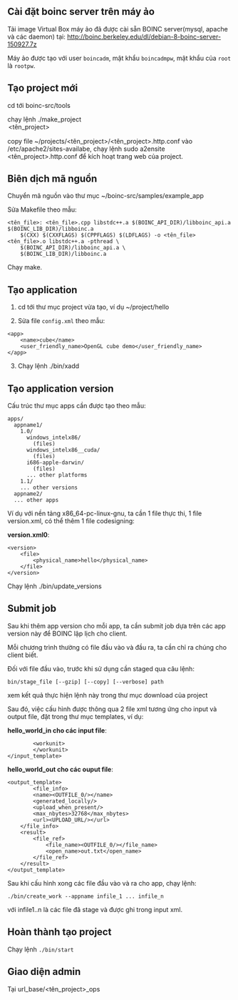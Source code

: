 ## Cài đặt boinc server trên máy ảo

Tải image Virtual Box máy ảo đã được cài sẵn BOINC server(mysql, apache và các daemon) tại: http://boinc.berkeley.edu/dl/debian-8-boinc-server-150927.7z

Máy ảo được tạo với user ```boincadm```, mật khẩu ```boincadmpw```, mật khẩu của ```root``` là ```rootpw```.

## Tạo project mới

cd tới boinc-src/tools

chạy lệnh ./make_project <OPTION> <tên_project>

copy file ~/projects/<tên_project>/<tên_project>.http.conf vào /etc/apache2/sites-availabe, chạy lệnh sudo a2ensite <tên_project>.http.conf để kích hoạt trang web của project.

## Biên dịch mã nguồn 

Chuyển mã nguồn vào thư mục ~/boinc-src/samples/example_app 

Sửa Makefile theo mẫu:

```
<tên_file>: <tên_file>.cpp libstdc++.a $(BOINC_API_DIR)/libboinc_api.a $(BOINC_LIB_DIR)/libboinc.a
	$(CXX) $(CXXFLAGS) $(CPPFLAGS) $(LDFLAGS) -o <tên_file> <tên_file>.o libstdc++.a -pthread \
	$(BOINC_API_DIR)/libboinc_api.a \
	$(BOINC_LIB_DIR)/libboinc.a
```

Chạy make.

## Tạo application

1. cd tới thư mục project vừa tạo, ví dụ ~/project/hello

2. Sửa file ```config.xml``` theo mẫu:

```
<app>
	<name>cube</name>
	<user_friendly_name>OpenGL cube demo</user_friendly_name>
</app>
```

3. Chạy lệnh ./bin/xadd

## Tạo application version

Cấu trúc thư mục apps cần được tạo theo mẫu:

```
apps/
  appname1/
    1.0/
      windows_intelx86/
        (files)
      windows_intelx86__cuda/
        (files)
      i686-apple-darwin/
        (files)
      ... other platforms
    1.1/
    ... other versions
  appname2/
  ... other apps
```

Ví dụ với nền tảng x86_64-pc-linux-gnu, ta cần 1 file thực thi, 1 file version.xml, có thể thêm 1 file codesigning:

<b>version.xml0</b>:

```
<version>
	<file>
		<physical_name>hello</physical_name>
	</file>
</version>
```

Chạy lệnh ./bin/update_versions 

## Submit job

Sau khi thêm app version cho mỗi app, ta cần submit job dựa trên các app version này để BOINC lập lịch cho client.

Mỗi chương trình thường có file đầu vào và đầu ra, ta cần chỉ ra chúng cho client biết.

Đối với file đầu vào, trước khi sử dụng cần staged qua câu lệnh:

```bin/stage_file [--gzip] [--copy] [--verbose] path```

xem kết quả thực hiện lệnh này trong thư mục download của project

Sau đó, việc cấu hình được thông qua 2 file xml tương ứng cho input và output file, đặt trong thư mục templates, ví dụ:

<b>hello_world_in cho các input file</b>:

```<input_template>
        <workunit>
        </workunit>
</input_template>
```

<b>hello_world_out cho các ouput file</b>:

```
<output_template>
        <file_info>
        <name><OUTFILE_0/></name>
        <generated_locally/>
        <upload_when_present/>
        <max_nbytes>32768</max_nbytes>
        <url><UPLOAD_URL/></url>
    </file_info>
    <result>
        <file_ref>
            <file_name><OUTFILE_0/></file_name>
            <open_name>out.txt</open_name>
        </file_ref>
    </result>
</output_template>
```
Sau khi cấu hình xong các file đầu vào và ra cho app, chạy lệnh:

```./bin/create_work --appname infile_1 ... infile_n ```

với infile1..n là các file đã stage và được ghi trong input xml.

## Hoàn thành tạo project

Chạy lệnh ```./bin/start```

## Giao diện admin

Tại url_base/<tên_project>_ops



